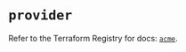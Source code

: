# `provider`

Refer to the Terraform Registry for docs: [`acme`](https://registry.terraform.io/providers/vancluever/acme/2.20.2/docs).
